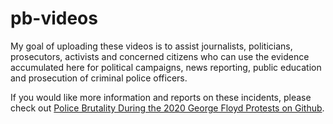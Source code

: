 # pb-videos
My goal of uploading these videos is to assist journalists, politicians, prosecutors, activists and concerned citizens who can use the evidence accumulated here for political campaigns, news reporting, public education and prosecution of criminal police officers.

If you would like more information and reports on these incidents, please check out [Police Brutality During the 2020 George Floyd Protests on Github](https://github.com/2020PB/police-brutality).
